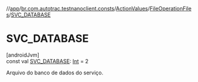 //[app](../../../../index.md)/[br.com.autotrac.testnanoclient.consts](../../index.md)/[ActionValues](../index.md)/[FileOperationFiles](index.md)/[SVC_DATABASE](-s-v-c_-d-a-t-a-b-a-s-e.md)

# SVC_DATABASE

[androidJvm]\
const val [SVC_DATABASE](-s-v-c_-d-a-t-a-b-a-s-e.md): [Int](https://kotlinlang.org/api/latest/jvm/stdlib/kotlin/-int/index.html) = 2

Arquivo do banco de dados do serviço.
